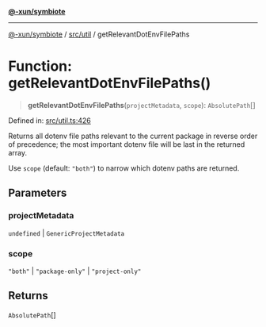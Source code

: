 [**@-xun/symbiote**](../../../README.md)

***

[@-xun/symbiote](../../../README.md) / [src/util](../README.md) / getRelevantDotEnvFilePaths

# Function: getRelevantDotEnvFilePaths()

> **getRelevantDotEnvFilePaths**(`projectMetadata`, `scope`): `AbsolutePath`[]

Defined in: [src/util.ts:426](https://github.com/Xunnamius/symbiote/blob/a116b07afe112308bfdfdf94cf09246be76165ef/src/util.ts#L426)

Returns all dotenv file paths relevant to the current package in reverse
order of precedence; the most important dotenv file will be last in the
returned array.

Use `scope` (default: `"both"`) to narrow which dotenv paths are returned.

## Parameters

### projectMetadata

`undefined` | `GenericProjectMetadata`

### scope

`"both"` | `"package-only"` | `"project-only"`

## Returns

`AbsolutePath`[]
